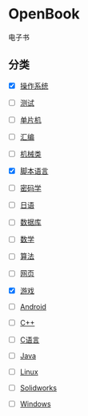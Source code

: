 # OpenBook
电子书
## 分类
- [x] [操作系统](./操作系统/README.md)
- [ ] [测试](./测试/README.md)
- [ ] [单片机](./单片机/README.md)
- [ ] [汇编](./汇编/README.md)
- [ ] [机械类](./机械/README.md)
- [x] [脚本语言](./脚本语言/README.md)
- [ ] [密码学](./密码学/README.md)
- [ ] [日语](./日语/README.md)
- [ ] [数据库](./数据库/README.md)
- [ ] [数学](./数学/README.md)
- [ ] [算法](./算法/README.md)
- [ ] [网页](./网页/README.md)
- [x] [游戏](./游戏/README.md)
- [ ] [Android](./Android/README.md)
- [ ] [C++](./C++/README.md)
- [ ] [C语言](./C语言/README.md)
- [ ] [Java](./Java/README.md)
- [ ] [Linux](./Linux/README.md)
- [ ] [Solidworks](./Solidworks/README.md)
- [ ] [Windows](./Windows/README.md)

